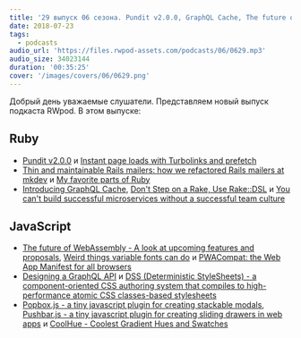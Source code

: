 ```yaml
---
title: '29 выпуск 06 сезона. Pundit v2.0.0, GraphQL Cache, The future of WebAssembly, PWACompat, Deterministic StyleSheets, CoolHue и прочее'
date: 2018-07-23
tags:
  - podcasts
audio_url: 'https://files.rwpod-assets.com/podcasts/06/0629.mp3'
audio_size: 34023144
duration: '00:35:25'
cover: '/images/covers/06/0629.png'
---
```


Добрый день уважаемые слушатели. Представляем новый выпуск подкаста RWpod. В этом выпуске:

## Ruby

- [Pundit v2.0.0](https://github.com/varvet/pundit/releases/tag/v2.0.0) и [Instant page loads with Turbolinks and prefetch](https://www.mskog.com/posts/instant-page-loads-with-turbolinks-and-prefetch/)
- [Thin and maintainable Rails mailers: how we refactored Rails mailers at mkdev](https://mkdev.me/en/posts/thin-and-maintainable-rails-mailers-how-we-refactored-rails-mailers-at-mkdev) и [My favorite parts of Ruby](https://ilyabylich.svbtle.com/my-favorite-parts-of-ruby)
- [Introducing GraphQL Cache](https://stackshare.io/posts/introducing-graphql-cache), [Don't Step on a Rake, Use Rake::DSL](https://supergood.software/dont-step-on-a-rake/) и [You can't build successful microservices without a successful team culture](https://buttercms.com/books/microservices-for-startups/designing-a-successful-microservices-engineering-culture)

## JavaScript

- [The future of WebAssembly - A look at upcoming features and proposals](https://blog.scottlogic.com/2018/07/20/wasm-future.html), [Weird things variable fonts can do](https://css-tricks.com/weird-things-variable-fonts-can-do/) и [PWACompat: the Web App Manifest for all browsers](https://developers.google.com/web/updates/2018/07/pwacompat)
- [Designing a GraphQL API](https://gist.github.com/swalkinshaw/3a33e2d292b60e68fcebe12b62bbb3e2) и [DSS (Deterministic StyleSheets) - a component-oriented CSS authoring system that compiles to high-performance atomic CSS classes-based stylesheets](https://dss-lang.com/)
- [Popbox.js - a tiny javascript plugin for creating stackable modals](https://oncebot.github.io/popbox.js/), [Pushbar.js - a tiny javascript plugin for creating sliding drawers in web apps](https://oncebot.github.io/pushbar.js/) и [CoolHue - Coolest Gradient Hues and Swatches](https://webkul.github.io/coolhue/)
